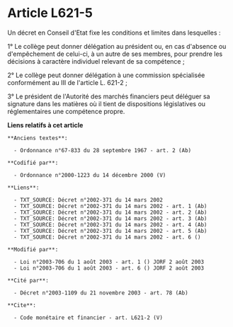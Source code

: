 # Article L621-5

Un décret en Conseil d'Etat fixe les conditions et limites dans lesquelles : 

1° Le collège peut donner délégation au président ou, en cas d'absence ou d'empêchement de celui-ci, à un autre de ses
membres, pour prendre les décisions à caractère individuel relevant de sa compétence ; 

2° Le collège peut donner délégation à une commission spécialisée conformément au III de l'article L. 621-2 ; 

3° Le président de l'Autorité des marchés financiers peut déléguer sa signature dans les matières où il tient de dispositions
législatives ou réglementaires une compétence propre.

**Liens relatifs à cet article**

	**Anciens textes**:

	  - Ordonnance n°67-833 du 28 septembre 1967 - art. 2 (Ab)

	**Codifié par**:

	  - Ordonnance n°2000-1223 du 14 décembre 2000 (V)

	**Liens**:

	  - TXT_SOURCE: Décret n°2002-371 du 14 mars 2002
	  - TXT_SOURCE: Décret n°2002-371 du 14 mars 2002 - art. 1 (Ab)
	  - TXT_SOURCE: Décret n°2002-371 du 14 mars 2002 - art. 2 (Ab)
	  - TXT_SOURCE: Décret n°2002-371 du 14 mars 2002 - art. 3 (Ab)
	  - TXT_SOURCE: Décret n°2002-371 du 14 mars 2002 - art. 4 (Ab)
	  - TXT_SOURCE: Décret n°2002-371 du 14 mars 2002 - art. 5 (Ab)
	  - TXT_SOURCE: Décret n°2002-371 du 14 mars 2002 - art. 6 ()

	**Modifié par**:

	  - Loi n°2003-706 du 1 août 2003 - art. 1 () JORF 2 août 2003
	  - Loi n°2003-706 du 1 août 2003 - art. 6 () JORF 2 août 2003

	**Cité par**:

	  - Décret n°2003-1109 du 21 novembre 2003 - art. 78 (Ab)

	**Cite**:

	  - Code monétaire et financier - art. L621-2 (V)
